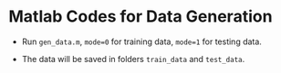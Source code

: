 # Matlab Codes for Data Generation

* Run `gen_data.m`, `mode=0` for training data, `mode=1` for testing data.

* The data will be saved in folders `train_data`  and `test_data`.